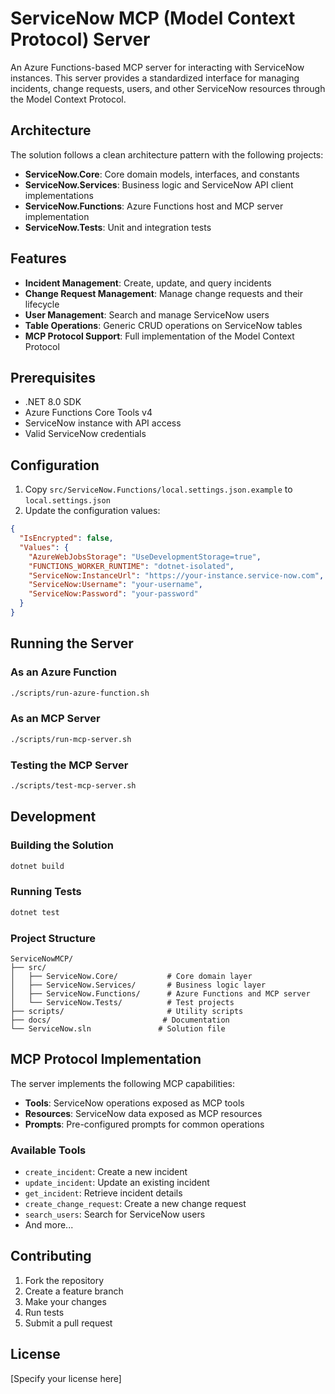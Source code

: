 # ServiceNow MCP (Model Context Protocol) Server

An Azure Functions-based MCP server for interacting with ServiceNow instances. This server provides a standardized interface for managing incidents, change requests, users, and other ServiceNow resources through the Model Context Protocol.

## Architecture

The solution follows a clean architecture pattern with the following projects:

- **ServiceNow.Core**: Core domain models, interfaces, and constants
- **ServiceNow.Services**: Business logic and ServiceNow API client implementations
- **ServiceNow.Functions**: Azure Functions host and MCP server implementation
- **ServiceNow.Tests**: Unit and integration tests

## Features

- **Incident Management**: Create, update, and query incidents
- **Change Request Management**: Manage change requests and their lifecycle
- **User Management**: Search and manage ServiceNow users
- **Table Operations**: Generic CRUD operations on ServiceNow tables
- **MCP Protocol Support**: Full implementation of the Model Context Protocol

## Prerequisites

- .NET 8.0 SDK
- Azure Functions Core Tools v4
- ServiceNow instance with API access
- Valid ServiceNow credentials

## Configuration

1. Copy `src/ServiceNow.Functions/local.settings.json.example` to `local.settings.json`
2. Update the configuration values:

```json
{
  "IsEncrypted": false,
  "Values": {
    "AzureWebJobsStorage": "UseDevelopmentStorage=true",
    "FUNCTIONS_WORKER_RUNTIME": "dotnet-isolated",
    "ServiceNow:InstanceUrl": "https://your-instance.service-now.com",
    "ServiceNow:Username": "your-username",
    "ServiceNow:Password": "your-password"
  }
}
```

## Running the Server

### As an Azure Function

```bash
./scripts/run-azure-function.sh
```

### As an MCP Server

```bash
./scripts/run-mcp-server.sh
```

### Testing the MCP Server

```bash
./scripts/test-mcp-server.sh
```

## Development

### Building the Solution

```bash
dotnet build
```

### Running Tests

```bash
dotnet test
```

### Project Structure

```
ServiceNowMCP/
├── src/
│   ├── ServiceNow.Core/           # Core domain layer
│   ├── ServiceNow.Services/       # Business logic layer
│   ├── ServiceNow.Functions/      # Azure Functions and MCP server
│   └── ServiceNow.Tests/          # Test projects
├── scripts/                       # Utility scripts
├── docs/                         # Documentation
└── ServiceNow.sln               # Solution file
```

## MCP Protocol Implementation

The server implements the following MCP capabilities:

- **Tools**: ServiceNow operations exposed as MCP tools
- **Resources**: ServiceNow data exposed as MCP resources
- **Prompts**: Pre-configured prompts for common operations

### Available Tools

- `create_incident`: Create a new incident
- `update_incident`: Update an existing incident
- `get_incident`: Retrieve incident details
- `create_change_request`: Create a new change request
- `search_users`: Search for ServiceNow users
- And more...

## Contributing

1. Fork the repository
2. Create a feature branch
3. Make your changes
4. Run tests
5. Submit a pull request

## License

[Specify your license here]
